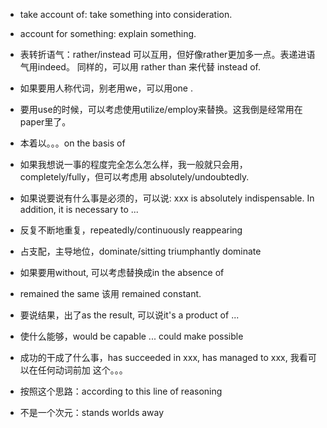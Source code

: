 * take account of: take something into consideration.

* account for something: explain something.

* 表转折语气：rather/instead 可以互用，但好像rather更加多一点。表递进语气用indeed。
  同样的，可以用 rather than 来代替 instead of.

* 如果要用人称代词，别老用we，可以用one .

* 要用use的时候，可以考虑使用utilize/employ来替换。这我倒是经常用在paper里了。

* 本着以。。。on the basis of

* 如果我想说一事的程度完全怎么怎么样，我一般就只会用，completely/fully，但可以考虑用
  absolutely/undoubtedly.

* 如果说要说有什么事是必须的，可以说: xxx is absolutely indispensable. In addition,
  it is necessary to ...

* 反复不断地重复，repeatedly/continuously reappearing

* 占支配，主导地位，dominate/sitting triumphantly dominate

* 如果要用without, 可以考虑替换成in the absence of

* remained the same 该用 remained constant.

* 要说结果，出了as the result, 可以说it's a product of ...

* 使什么能够，would be capable ... could make possible

* 成功的干成了什么事，has succeeded in xxx, has managed to xxx, 我看可以在任何动词前加
  这个。。。

* 按照这个思路：according to this line of reasoning

* 不是一个次元：stands worlds away
